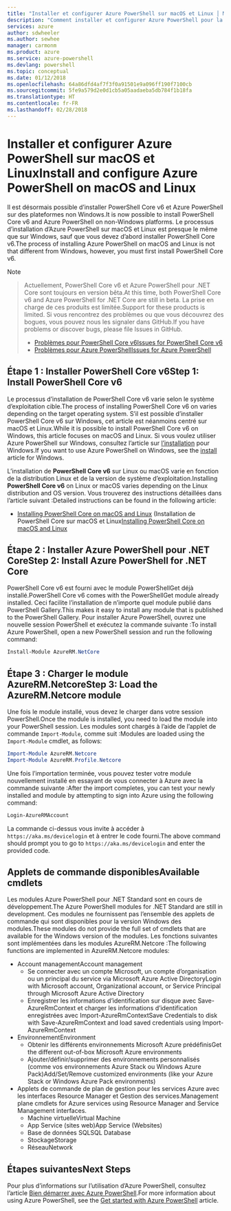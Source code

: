 ```yaml
---
title: "Installer et configurer Azure PowerShell sur macOS et Linux │ Microsoft Docs"
description: "Comment installer et configurer Azure PowerShell pour la première utilisation sur macOS et Linux."
services: azure
author: sdwheeler
ms.author: sewhee
manager: carmonm
ms.product: azure
ms.service: azure-powershell
ms.devlang: powershell
ms.topic: conceptual
ms.date: 01/12/2018
ms.openlocfilehash: 64a86dfd4af7f3f0a91501e9a096ff190f7100cb
ms.sourcegitcommit: 5fe9a579d2e0d1cb5a05aadaeba5db784f1b18fa
ms.translationtype: HT
ms.contentlocale: fr-FR
ms.lasthandoff: 02/28/2018
---
```

# <a name="install-and-configure-azure-powershell-on-macos-and-linux"></a><span data-ttu-id="6d103-103">Installer et configurer Azure PowerShell sur macOS et Linux</span><span class="sxs-lookup"><span data-stu-id="6d103-103">Install and configure Azure PowerShell on macOS and Linux</span></span>

<span data-ttu-id="6d103-104">Il est désormais possible d’installer PowerShell Core v6 et Azure PowerShell sur des plateformes non Windows.</span><span class="sxs-lookup"><span data-stu-id="6d103-104">It is now possible to install PowerShell Core v6 and Azure PowerShell on non-Windows platforms.</span></span>
<span data-ttu-id="6d103-105">Le processus d’installation d’Azure PowerShell sur macOS et Linux est presque le même que sur Windows, sauf que vous devez d’abord installer PowerShell Core v6.</span><span class="sxs-lookup"><span data-stu-id="6d103-105">The process of installing Azure PowerShell on macOS and Linux is not that different from Windows, however, you must first install PowerShell Core v6.</span></span>

> [!NOTE]

> <span data-ttu-id="6d103-106">Actuellement, PowerShell Core v6 et Azure PowerShell pour .NET Core sont toujours en version bêta.</span><span class="sxs-lookup"><span data-stu-id="6d103-106">At this time, both PowerShell Core v6 and Azure PowerShell for .NET Core are still in beta.</span></span>
> <span data-ttu-id="6d103-107">La prise en charge de ces produits est limitée.</span><span class="sxs-lookup"><span data-stu-id="6d103-107">Support for these products is limited.</span></span> <span data-ttu-id="6d103-108">Si vous rencontrez des problèmes ou que vous découvrez des bogues, vous pouvez nous les signaler dans GitHub.</span><span class="sxs-lookup"><span data-stu-id="6d103-108">If you have problems or discover bugs, please file Issues in GitHub.</span></span>
>
> * [<span data-ttu-id="6d103-109">Problèmes pour PowerShell Core v6</span><span class="sxs-lookup"><span data-stu-id="6d103-109">Issues for PowerShell Core v6</span></span>](https://github.com/PowerShell/PowerShell/issues)
> * [<span data-ttu-id="6d103-110">Problèmes pour Azure PowerShell</span><span class="sxs-lookup"><span data-stu-id="6d103-110">Issues for Azure PowerShell</span></span>](https://github.com/azure/azure-docs-powershell/issues)

## <a name="step-1-install-powershell-core-v6"></a><span data-ttu-id="6d103-111">Étape 1 : Installer PowerShell Core v6</span><span class="sxs-lookup"><span data-stu-id="6d103-111">Step 1: Install PowerShell Core v6</span></span>

<span data-ttu-id="6d103-112">Le processus d’installation de PowerShell Core v6 varie selon le système d’exploitation cible.</span><span class="sxs-lookup"><span data-stu-id="6d103-112">The process of installing PowerShell Core v6 on varies depending on the target operating system.</span></span>
<span data-ttu-id="6d103-113">S’il est possible d’installer PowerShell Core v6 sur Windows, cet article est néanmoins centré sur macOS et Linux.</span><span class="sxs-lookup"><span data-stu-id="6d103-113">While it is possible to install PowerShell Core v6 on Windows, this article focuses on macOS and Linux.</span></span> <span data-ttu-id="6d103-114">Si vous voulez utiliser Azure PowerShell sur Windows, consultez l’article sur [l’installation](./install-azurerm-ps.md) pour Windows.</span><span class="sxs-lookup"><span data-stu-id="6d103-114">If you want to use Azure PowerShell on Windows, see the [install](./install-azurerm-ps.md) article for Windows.</span></span>

<span data-ttu-id="6d103-115">L’installation de **PowerShell Core v6** sur Linux ou macOS varie en fonction de la distribution Linux et de la version de système d’exploitation.</span><span class="sxs-lookup"><span data-stu-id="6d103-115">Installing **PowerShell Core v6** on Linux or macOS varies depending on the Linux distribution and OS version.</span></span>
<span data-ttu-id="6d103-116">Vous trouverez des instructions détaillées dans l’article suivant :</span><span class="sxs-lookup"><span data-stu-id="6d103-116">Detailed instructions can be found in the following article:</span></span>

- <span data-ttu-id="6d103-117">[Installing PowerShell Core on macOS and Linux](/powershell/scripting/setup/installing-powershell-core-on-macos-and-linux) (Installation de PowerShell Core sur macOS et Linux</span><span class="sxs-lookup"><span data-stu-id="6d103-117">[Installing PowerShell Core on macOS and Linux](/powershell/scripting/setup/installing-powershell-core-on-macos-and-linux)</span></span>

## <a name="step-2-install-azure-powershell-for-net-core"></a><span data-ttu-id="6d103-118">Étape 2 : Installer Azure PowerShell pour .NET Core</span><span class="sxs-lookup"><span data-stu-id="6d103-118">Step 2: Install Azure PowerShell for .NET Core</span></span>

<span data-ttu-id="6d103-119">PowerShell Core v6 est fourni avec le module PowerShellGet déjà installé.</span><span class="sxs-lookup"><span data-stu-id="6d103-119">PowerShell Core v6 comes with the PowerShellGet module already installed.</span></span> <span data-ttu-id="6d103-120">Ceci facilite l’installation de n’importe quel module publié dans PowerShell Gallery.</span><span class="sxs-lookup"><span data-stu-id="6d103-120">This makes it easy to install any module that is published to the PowerShell Gallery.</span></span> <span data-ttu-id="6d103-121">Pour installer Azure PowerShell, ouvrez une nouvelle session PowerShell et exécutez la commande suivante :</span><span class="sxs-lookup"><span data-stu-id="6d103-121">To install Azure PowerShell, open a new PowerShell session and run the following command:</span></span>

```powershell
Install-Module AzureRM.NetCore
```

## <a name="step-3-load-the-azurermnetcore-module"></a><span data-ttu-id="6d103-122">Étape 3 : Charger le module AzureRM.Netcore</span><span class="sxs-lookup"><span data-stu-id="6d103-122">Step 3: Load the AzureRM.Netcore module</span></span>

<span data-ttu-id="6d103-123">Une fois le module installé, vous devez le charger dans votre session PowerShell.</span><span class="sxs-lookup"><span data-stu-id="6d103-123">Once the module is installed, you need to load the module into your PowerShell session.</span></span> <span data-ttu-id="6d103-124">Les modules sont chargés à l’aide de l’applet de commande `Import-Module`, comme suit :</span><span class="sxs-lookup"><span data-stu-id="6d103-124">Modules are loaded using the `Import-Module` cmdlet, as follows:</span></span>

```powershell
Import-Module AzureRM.Netcore
Import-Module AzureRM.Profile.Netcore
```

<span data-ttu-id="6d103-125">Une fois l’importation terminée, vous pouvez tester votre module nouvellement installé en essayant de vous connecter à Azure avec la commande suivante :</span><span class="sxs-lookup"><span data-stu-id="6d103-125">After the import completes, you can test your newly installed and module by attempting to sign into Azure using the following command:</span></span>

```powershell
Login-AzureRMAccount
```

<span data-ttu-id="6d103-126">La commande ci-dessus vous invite à accéder à `https://aka.ms/devicelogin` et à entrer le code fourni.</span><span class="sxs-lookup"><span data-stu-id="6d103-126">The above command should prompt you to go to `https://aka.ms/devicelogin` and enter the provided code.</span></span>

## <a name="available-cmdlets"></a><span data-ttu-id="6d103-127">Applets de commande disponibles</span><span class="sxs-lookup"><span data-stu-id="6d103-127">Available cmdlets</span></span>

<span data-ttu-id="6d103-128">Les modules Azure PowerShell pour .NET Standard sont en cours de développement.</span><span class="sxs-lookup"><span data-stu-id="6d103-128">The Azure PowerShell modules for .NET Standard are still in development.</span></span> <span data-ttu-id="6d103-129">Ces modules ne fournissent pas l’ensemble des applets de commande qui sont disponibles pour la version Windows des modules.</span><span class="sxs-lookup"><span data-stu-id="6d103-129">These modules do not provide the full set of cmdlets that are available for the Windows version of the modules.</span></span> <span data-ttu-id="6d103-130">Les fonctions suivantes sont implémentées dans les modules AzureRM.Netcore :</span><span class="sxs-lookup"><span data-stu-id="6d103-130">The following functions are implemented in AzureRM.Netcore modules:</span></span>

* <span data-ttu-id="6d103-131">Account management</span><span class="sxs-lookup"><span data-stu-id="6d103-131">Account management</span></span>
  - <span data-ttu-id="6d103-132">Se connecter avec un compte Microsoft, un compte d’organisation ou un principal du service via Microsoft Azure Active Directory</span><span class="sxs-lookup"><span data-stu-id="6d103-132">Login with Microsoft account, Organizational account, or Service Principal through Microsoft Azure Active Directory</span></span>
  - <span data-ttu-id="6d103-133">Enregistrer les informations d’identification sur disque avec Save-AzureRmContext et charger les informations d’identification enregistrées avec Import-AzureRmContext</span><span class="sxs-lookup"><span data-stu-id="6d103-133">Save Credentials to disk with Save-AzureRmContext and load saved credentials using Import-AzureRmContext</span></span>
* <span data-ttu-id="6d103-134">Environnement</span><span class="sxs-lookup"><span data-stu-id="6d103-134">Environment</span></span>
  - <span data-ttu-id="6d103-135">Obtenir les différents environnements Microsoft Azure prédéfinis</span><span class="sxs-lookup"><span data-stu-id="6d103-135">Get the different out-of-box Microsoft Azure environments</span></span>
  - <span data-ttu-id="6d103-136">Ajouter/définir/supprimer des environnements personnalisés (comme vos environnements Azure Stack ou Windows Azure Pack)</span><span class="sxs-lookup"><span data-stu-id="6d103-136">Add/Set/Remove customized environments (like your Azure Stack or Windows Azure Pack environments)</span></span>
* <span data-ttu-id="6d103-137">Applets de commande de plan de gestion pour les services Azure avec les interfaces Resource Manager et Gestion des services.</span><span class="sxs-lookup"><span data-stu-id="6d103-137">Management plane cmdlets for Azure services using Resource Manager and Service Management interfaces.</span></span>
  - <span data-ttu-id="6d103-138">Machine virtuelle</span><span class="sxs-lookup"><span data-stu-id="6d103-138">Virtual Machine</span></span>
  - <span data-ttu-id="6d103-139">App Service (sites web)</span><span class="sxs-lookup"><span data-stu-id="6d103-139">App Service (Websites)</span></span>
  - <span data-ttu-id="6d103-140">Base de données SQL</span><span class="sxs-lookup"><span data-stu-id="6d103-140">SQL Database</span></span>
  - <span data-ttu-id="6d103-141">Stockage</span><span class="sxs-lookup"><span data-stu-id="6d103-141">Storage</span></span>
  - <span data-ttu-id="6d103-142">Réseau</span><span class="sxs-lookup"><span data-stu-id="6d103-142">Network</span></span>

## <a name="next-steps"></a><span data-ttu-id="6d103-143">Étapes suivantes</span><span class="sxs-lookup"><span data-stu-id="6d103-143">Next Steps</span></span>

<span data-ttu-id="6d103-144">Pour plus d’informations sur l’utilisation d’Azure PowerShell, consultez l’article [Bien démarrer avec Azure PowerShell](get-started-azureps.md).</span><span class="sxs-lookup"><span data-stu-id="6d103-144">For more information about using Azure PowerShell, see the [Get started with Azure PowerShell](get-started-azureps.md) article.</span></span>
